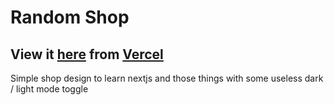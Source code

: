 # Random Shop

## View it [here](https://random-shop.vercel.app/) from [Vercel](https://vercel.com/)

Simple shop design to learn nextjs and those things with some useless dark / light mode toggle
